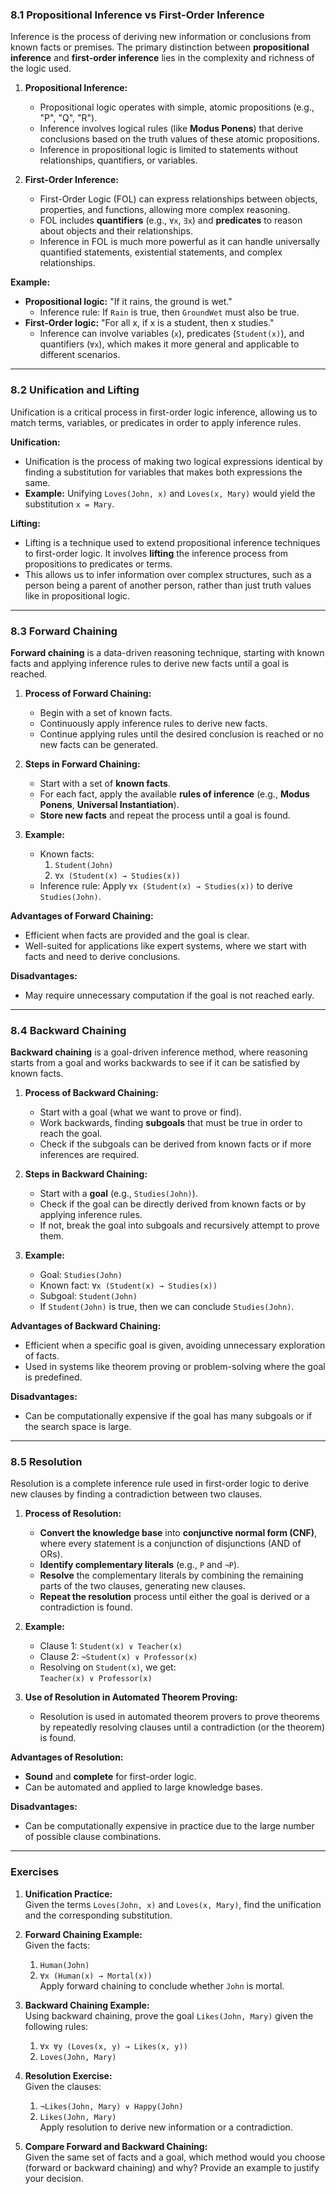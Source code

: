 ### **8.1 Propositional Inference vs First-Order Inference**

Inference is the process of deriving new information or conclusions from known facts or premises. The primary distinction between **propositional inference** and **first-order inference** lies in the complexity and richness of the logic used.

1. **Propositional Inference:**
    
    - Propositional logic operates with simple, atomic propositions (e.g., "P", "Q", "R").
    - Inference involves logical rules (like **Modus Ponens**) that derive conclusions based on the truth values of these atomic propositions.
    - Inference in propositional logic is limited to statements without relationships, quantifiers, or variables.
2. **First-Order Inference:**
    
    - First-Order Logic (FOL) can express relationships between objects, properties, and functions, allowing more complex reasoning.
    - FOL includes **quantifiers** (e.g., `∀x`, `∃x`) and **predicates** to reason about objects and their relationships.
    - Inference in FOL is much more powerful as it can handle universally quantified statements, existential statements, and complex relationships.

**Example:**

- **Propositional logic:** "If it rains, the ground is wet."
    - Inference rule: If `Rain` is true, then `GroundWet` must also be true.
- **First-Order logic:** "For all x, if x is a student, then x studies."
    - Inference can involve variables (`x`), predicates (`Student(x)`), and quantifiers (`∀x`), which makes it more general and applicable to different scenarios.

---

### **8.2 Unification and Lifting**

Unification is a critical process in first-order logic inference, allowing us to match terms, variables, or predicates in order to apply inference rules.

**Unification:**

- Unification is the process of making two logical expressions identical by finding a substitution for variables that makes both expressions the same.
- **Example:** Unifying `Loves(John, x)` and `Loves(x, Mary)` would yield the substitution `x = Mary`.

**Lifting:**

- Lifting is a technique used to extend propositional inference techniques to first-order logic. It involves **lifting** the inference process from propositions to predicates or terms.
- This allows us to infer information over complex structures, such as a person being a parent of another person, rather than just truth values like in propositional logic.

---

### **8.3 Forward Chaining**

**Forward chaining** is a data-driven reasoning technique, starting with known facts and applying inference rules to derive new facts until a goal is reached.

1. **Process of Forward Chaining:**
    
    - Begin with a set of known facts.
    - Continuously apply inference rules to derive new facts.
    - Continue applying rules until the desired conclusion is reached or no new facts can be generated.
2. **Steps in Forward Chaining:**
    
    - Start with a set of **known facts**.
    - For each fact, apply the available **rules of inference** (e.g., **Modus Ponens**, **Universal Instantiation**).
    - **Store new facts** and repeat the process until a goal is found.
3. **Example:**
    
    - Known facts:
        1. `Student(John)`
        2. `∀x (Student(x) → Studies(x))`
    - Inference rule: Apply `∀x (Student(x) → Studies(x))` to derive `Studies(John)`.

**Advantages of Forward Chaining:**

- Efficient when facts are provided and the goal is clear.
- Well-suited for applications like expert systems, where we start with facts and need to derive conclusions.

**Disadvantages:**

- May require unnecessary computation if the goal is not reached early.

---

### **8.4 Backward Chaining**

**Backward chaining** is a goal-driven inference method, where reasoning starts from a goal and works backwards to see if it can be satisfied by known facts.

1. **Process of Backward Chaining:**
    
    - Start with a goal (what we want to prove or find).
    - Work backwards, finding **subgoals** that must be true in order to reach the goal.
    - Check if the subgoals can be derived from known facts or if more inferences are required.
2. **Steps in Backward Chaining:**
    
    - Start with a **goal** (e.g., `Studies(John)`).
    - Check if the goal can be directly derived from known facts or by applying inference rules.
    - If not, break the goal into subgoals and recursively attempt to prove them.
3. **Example:**
    
    - Goal: `Studies(John)`
    - Known fact: `∀x (Student(x) → Studies(x))`
    - Subgoal: `Student(John)`
    - If `Student(John)` is true, then we can conclude `Studies(John)`.

**Advantages of Backward Chaining:**

- Efficient when a specific goal is given, avoiding unnecessary exploration of facts.
- Used in systems like theorem proving or problem-solving where the goal is predefined.

**Disadvantages:**

- Can be computationally expensive if the goal has many subgoals or if the search space is large.

---

### **8.5 Resolution**

Resolution is a complete inference rule used in first-order logic to derive new clauses by finding a contradiction between two clauses.

1. **Process of Resolution:**
    
    - **Convert the knowledge base** into **conjunctive normal form (CNF)**, where every statement is a conjunction of disjunctions (AND of ORs).
    - **Identify complementary literals** (e.g., `P` and `¬P`).
    - **Resolve** the complementary literals by combining the remaining parts of the two clauses, generating new clauses.
    - **Repeat the resolution** process until either the goal is derived or a contradiction is found.
2. **Example:**
    
    - Clause 1: `Student(x) ∨ Teacher(x)`
    - Clause 2: `¬Student(x) ∨ Professor(x)`
    - Resolving on `Student(x)`, we get:  
        `Teacher(x) ∨ Professor(x)`
3. **Use of Resolution in Automated Theorem Proving:**
    
    - Resolution is used in automated theorem provers to prove theorems by repeatedly resolving clauses until a contradiction (or the theorem) is found.

**Advantages of Resolution:**

- **Sound** and **complete** for first-order logic.
- Can be automated and applied to large knowledge bases.

**Disadvantages:**

- Can be computationally expensive in practice due to the large number of possible clause combinations.

---

### **Exercises**

1. **Unification Practice:**  
    Given the terms `Loves(John, x)` and `Loves(x, Mary)`, find the unification and the corresponding substitution.
    
2. **Forward Chaining Example:**  
    Given the facts:
    
    1. `Human(John)`
    2. `∀x (Human(x) → Mortal(x))`  
        Apply forward chaining to conclude whether `John` is mortal.
3. **Backward Chaining Example:**  
    Using backward chaining, prove the goal `Likes(John, Mary)` given the following rules:
    
    1. `∀x ∀y (Loves(x, y) → Likes(x, y))`
    2. `Loves(John, Mary)`
4. **Resolution Exercise:**  
    Given the clauses:
    
    1. `¬Likes(John, Mary) ∨ Happy(John)`
    2. `Likes(John, Mary)`  
        Apply resolution to derive new information or a contradiction.
5. **Compare Forward and Backward Chaining:**  
    Given the same set of facts and a goal, which method would you choose (forward or backward chaining) and why? Provide an example to justify your decision.
    
